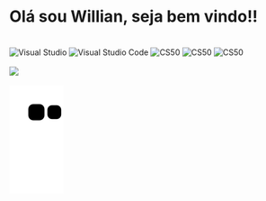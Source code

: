 # Olá sou Willian, seja bem vindo!!   

</div>
  </div>
<div style="display: inline_block"><br>
  <img align="center" alt="Visual Studio" height="50" width="50" src="https://user-images.githubusercontent.com/94553130/167757244-e8b67c15-8ac4-4bfe-baaa-61205890aab7.png">
  <img align="center" alt="Visual Studio Code" height="50" width="50" src="https://user-images.githubusercontent.com/94553130/143688088-d6786cb1-613d-4fbc-b657-00b3e9ea1b0e.jpg">  
  <img align="center" alt="CS50" height="50" width="50" src="https://user-images.githubusercontent.com/94553130/143471638-b972b0b5-2716-42e1-9628-82f98319711e.png">
  <img align="center" alt="CS50" height="50" width="50" src="https://user-images.githubusercontent.com/94553130/146219637-3bb22cfc-dda2-4eb2-a7cc-a1a00a52d5ee.png">
  <img align="center" alt="CS50" height="60" width="60" src="https://user-images.githubusercontent.com/94553130/143365384-b0d2ef5c-ddd0-47dc-813c-60f0b742e7e6.jpg">
</div>
<br>   
<div>
<a href="https://www.linkedin.com/in/willian-vasselo-58b215ab/" target="_blank"><img src="https://img.shields.io/badge/-LinkedIn-%230077B5?style=for-the-badge&logo=linkedin&logoColor=white" target="_blank"></a></div>

 ![Snake animation](https://github.com/rafaballerini/rafaballerini/blob/output/github-contribution-grid-snake.svg)
